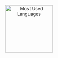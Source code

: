 <p align="center">
  <img height="150" alt="Most Used Languages" src="https://github-used-languages.vercel.app/joaotrobu?config=config.json">
</p>
